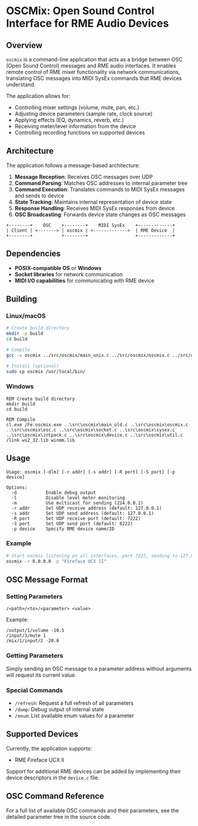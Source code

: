 # OSCMix: Open Sound Control Interface for RME Audio Devices

## Overview

`oscmix` is a command-line application that acts as a bridge between OSC (Open Sound Control) messages and RME audio interfaces. It enables remote control of RME mixer functionality via network communications, translating OSC messages into MIDI SysEx commands that RME devices understand.

The application allows for:

- Controlling mixer settings (volume, mute, pan, etc.)
- Adjusting device parameters (sample rate, clock source)
- Applying effects (EQ, dynamics, reverb, etc.)
- Receiving meter/level information from the device
- Controlling recording functions on supported devices

## Architecture

The application follows a message-based architecture:

1. **Message Reception**: Receives OSC messages over UDP
2. **Command Parsing**: Matches OSC addresses to internal parameter tree
3. **Command Execution**: Translates commands to MIDI SysEx messages and sends to device
4. **State Tracking**: Maintains internal representation of device state
5. **Response Handling**: Receives MIDI SysEx responses from device
6. **OSC Broadcasting**: Forwards device state changes as OSC messages

```
+--------+    OSC    +--------+    MIDI SysEx    +-------------+
| Client | <-------> | oscmix | <------------->  | RME Device  |
+--------+           +--------+                  +-------------+
```

## Dependencies

- **POSIX-compatible OS** or **Windows**
- **Socket libraries** for network communication
- **MIDI I/O capabilities** for communicating with RME device

## Building

### Linux/macOS

```bash
# Create build directory
mkdir -p build
cd build

# Compile
gcc -o oscmix ../src/oscmix/main_unix.c ../src/oscmix/oscmix.c ../src/oscmix/osc.c ../src/oscmix/socket.c ../src/oscmix/sysex.c ../src/oscmix/intpack.c ../src/oscmix/device.c ../src/oscmix/util.c -lm -lpthread

# Install (optional)
sudo cp oscmix /usr/local/bin/
```

### Windows

```batch
REM Create build directory
mkdir build
cd build

REM Compile
cl.exe /Fe:oscmix.exe ..\src\oscmix\main_old.c ..\src\oscmix\oscmix.c ..\src\oscmix\osc.c ..\src\oscmix\socket.c ..\src\oscmix\sysex.c ..\src\oscmix\intpack.c ..\src\oscmix\device.c ..\src\oscmix\util.c /link ws2_32.lib winmm.lib
```

## Usage

```
Usage: oscmix [-dlm] [-r addr] [-s addr] [-R port] [-S port] [-p device]

Options:
  -d           Enable debug output
  -l           Disable level meter monitoring
  -m           Use multicast for sending (224.0.0.1)
  -r addr      Set UDP receive address (default: 127.0.0.1)
  -s addr      Set UDP send address (default: 127.0.0.1)
  -R port      Set UDP receive port (default: 7222)
  -S port      Set UDP send port (default: 8222)
  -p device    Specify RME device name/ID
```

### Example

```bash
# Start oscmix listening on all interfaces, port 7222, sending to 127.0.0.1:8222
oscmix -r 0.0.0.0 -p "Fireface UCX II"
```

## OSC Message Format

### Setting Parameters

```
/<path>/<to>/<parameter> <value>
```

Example:

```
/output/1/volume -10.5
/input/3/mute 1
/mix/1/input/2 -20.0
```

### Getting Parameters

Simply sending an OSC message to a parameter address without arguments will request its current value.

### Special Commands

- `/refresh`: Request a full refresh of all parameters
- `/dump`: Debug output of internal state
- `/enum`: List available enum values for a parameter

## Supported Devices

Currently, the application supports:

- RME Fireface UCX II

Support for additional RME devices can be added by implementing their device descriptors in the `device.c` file.

## OSC Command Reference

For a full list of available OSC commands and their parameters, see the detailed parameter tree in the source code.
